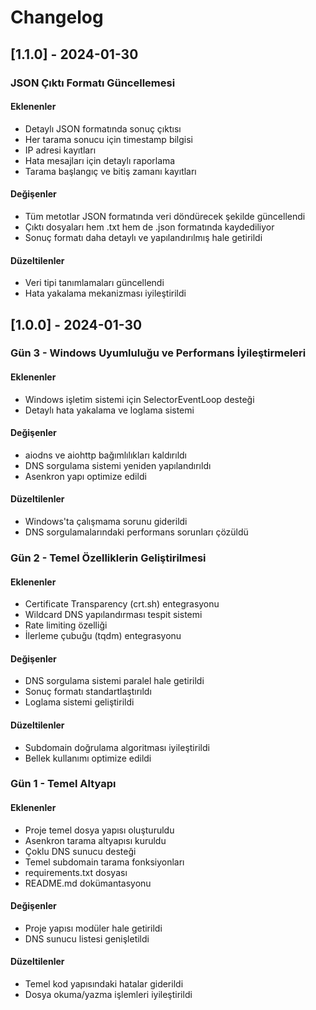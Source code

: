 # Changelog



## [1.1.0] - 2024-01-30

### JSON Çıktı Formatı Güncellemesi
#### Eklenenler
- Detaylı JSON formatında sonuç çıktısı
- Her tarama sonucu için timestamp bilgisi
- IP adresi kayıtları
- Hata mesajları için detaylı raporlama
- Tarama başlangıç ve bitiş zamanı kayıtları

#### Değişenler
- Tüm metotlar JSON formatında veri döndürecek şekilde güncellendi
- Çıktı dosyaları hem .txt hem de .json formatında kaydediliyor
- Sonuç formatı daha detaylı ve yapılandırılmış hale getirildi

#### Düzeltilenler
- Veri tipi tanımlamaları güncellendi
- Hata yakalama mekanizması iyileştirildi

## [1.0.0] - 2024-01-30

### Gün 3 - Windows Uyumluluğu ve Performans İyileştirmeleri
#### Eklenenler
- Windows işletim sistemi için SelectorEventLoop desteği
- Detaylı hata yakalama ve loglama sistemi

#### Değişenler
- aiodns ve aiohttp bağımlılıkları kaldırıldı
- DNS sorgulama sistemi yeniden yapılandırıldı
- Asenkron yapı optimize edildi

#### Düzeltilenler
- Windows'ta çalışmama sorunu giderildi
- DNS sorgulamalarındaki performans sorunları çözüldü

### Gün 2 - Temel Özelliklerin Geliştirilmesi
#### Eklenenler
- Certificate Transparency (crt.sh) entegrasyonu
- Wildcard DNS yapılandırması tespit sistemi
- Rate limiting özelliği
- İlerleme çubuğu (tqdm) entegrasyonu

#### Değişenler
- DNS sorgulama sistemi paralel hale getirildi
- Sonuç formatı standartlaştırıldı
- Loglama sistemi geliştirildi

#### Düzeltilenler
- Subdomain doğrulama algoritması iyileştirildi
- Bellek kullanımı optimize edildi

### Gün 1 - Temel Altyapı
#### Eklenenler
- Proje temel dosya yapısı oluşturuldu
- Asenkron tarama altyapısı kuruldu
- Çoklu DNS sunucu desteği
- Temel subdomain tarama fonksiyonları
- requirements.txt dosyası
- README.md dokümantasyonu

#### Değişenler
- Proje yapısı modüler hale getirildi
- DNS sunucu listesi genişletildi

#### Düzeltilenler
- Temel kod yapısındaki hatalar giderildi
- Dosya okuma/yazma işlemleri iyileştirildi


